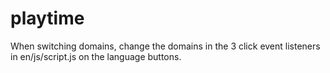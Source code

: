 # playtime
 
When switching domains, change the domains in the 3 click event listeners in en/js/script.js on the language buttons.